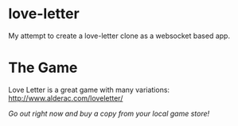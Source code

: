# love-letter
My attempt to create a love-letter clone as a websocket based app.

# The Game

Love Letter is a great game with many variations: http://www.alderac.com/loveletter/

*Go out right now and buy a copy from your local game store!*

